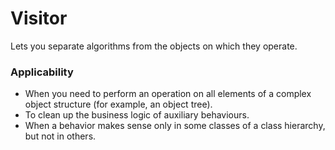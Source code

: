 # Visitor

Lets you separate algorithms from the objects on which they operate.

### Applicability
- When you need to perform an operation on all elements of a complex object structure (for example, an object tree).
- To clean up the business logic of auxiliary behaviours.
- When a behavior makes sense only in some classes of a class hierarchy, but not in others.
